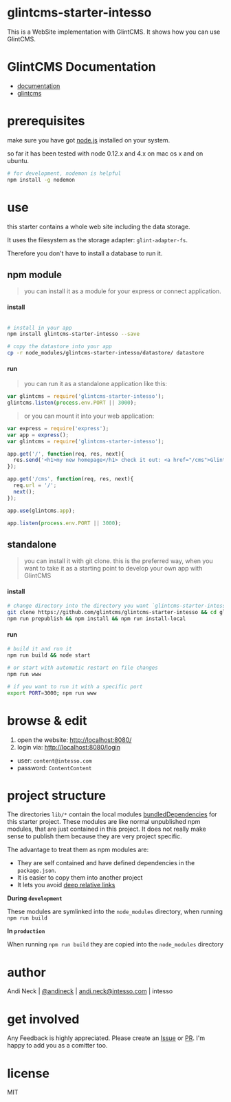 # glintcms-starter-intesso

This is a WebSite implementation with GlintCMS.
It shows how you can use GlintCMS.


# GlintCMS Documentation

- [documentation](https://github.com/glintcms/glintcms)
- [glintcms](http://glintcms.com/)


# prerequisites

make sure you have got [node.js](https://nodejs.org) installed on your system.

so far it has been tested with node 0.12.x and 4.x on mac os x and on ubuntu.

```bash
# for development, nodemon is helpful
npm install -g nodemon
```

# use

this starter contains a whole web site including the data storage.

It uses the filesystem as the storage adapter: `glint-adapter-fs`.

Therefore you don't have to install a database to run it.



## npm module

> you can install it as a module for your express or connect application.

#### install

```bash

# install in your app
npm install glintcms-starter-intesso --save

# copy the datastore into your app
cp -r node_modules/glintcms-starter-intesso/datastore/ datastore


```

#### run

> you can run it as a standalone application like this:
```javascript
var glintcms = require('glintcms-starter-intesso');
glintcms.listen(process.env.PORT || 3000);
```

> or you can mount it into your web application:
```javascript
var express = require('express');
var app = express();
var glintcms = require('glintcms-starter-intesso');

app.get('/', function(req, res, next){
  res.send('<h1>my new homepage</h1> check it out: <a href="/cms">GlintCMS</a>');
});

app.get('/cms', function(req, res, next){
  req.url = '/';
  next();
});

app.use(glintcms.app);

app.listen(process.env.PORT || 3000);
```



## standalone

> you can install it with git clone.
> this is the preferred way, when you want to take it as a starting point to develop your own app with GlintCMS

#### install

```bash
# change directory into the directory you want `glintcms-starter-intesso` to be created
git clone https://github.com/glintcms/glintcms-starter-intesso && cd glintcms-starter-intesso
npm run prepublish && npm install && npm run install-local
```

#### run

```bash
# build it and run it
npm run build && node start

# or start with automatic restart on file changes
npm run www

# if you want to run it with a specific port
export PORT=3000; npm run www
```


# browse & edit

1. open the website: [http://localhost:8080/](http://localhost:8080/)
2. login via: [http://localhost:8080/login](http://localhost:8080/login)
- user: `content@intesso.com`
- password: `ContentContent`


# project structure

The directories `lib/*` contain the local modules [bundledDependencies](https://docs.npmjs.com/files/package.json#bundleddependencies) for this starter project.
These modules are like normal unpublished npm modules, that are just contained in this project. It does not really make sense to publish them because they are very project specific.

The advantage to treat them as npm modules are:
- They are self contained and have defined dependencies in the `package.json`.
- It is easier to copy them into another project
- It lets you avoid [deep relative links](https://github.com/substack/browserify-handbook#avoiding-)


**During `development`**

These modules are symlinked into the `node_modules` directory, when running `npm run build`


**In `production`**

When running `npm run build` they are copied into the `node_modules` directory



# author

Andi Neck | [@andineck](https://twitter.com/andineck) | andi.neck@intesso.com | intesso


# get involved

Any Feedback is highly appreciated.
Please create an [Issue](https://github.com/glintcms/glintcms-starter-intesso/issues/new) or [PR](https://github.com/glintcms/glintcms-starter-intesso/pulls).
I'm happy to add you as a comitter too.


# license

MIT

